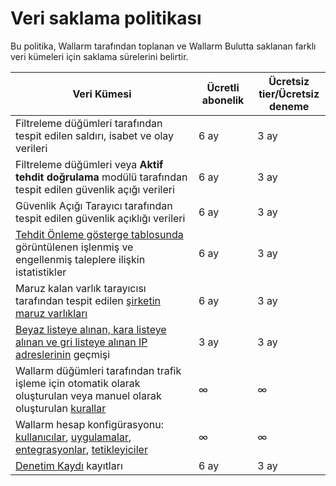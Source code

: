 # Veri saklama politikası

Bu politika, Wallarm tarafından toplanan ve Wallarm Bulutta saklanan farklı veri kümeleri için saklama sürelerini belirtir.

| Veri Kümesi                                                                                                                                                                                                                                | Ücretli abonelik | Ücretsiz tier/Ücretsiz deneme |
|----------------------------------------------------------------------------------------------------------------------------------------------------------------------------------------------------------------------------------------|------------------|------------------|
| Filtreleme düğümleri tarafından tespit edilen saldırı, isabet ve olay verileri                                                                                                                                                                         | 6 ay        | 3 ay |
| Filtreleme düğümleri veya **Aktif tehdit doğrulama** modülü tarafından tespit edilen güvenlik açığı verileri                                                                                                                                                                  | 6 ay        | 3 ay |
| Güvenlik Açığı Tarayıcı tarafından tespit edilen güvenlik açıklığı verileri                                                                                                                                                                          | 6 ay        | 3 ay |
| [Tehdit Önleme gösterge tablosunda](../user-guides/dashboards/threat-prevention.md) görüntülenen işlenmiş ve engellenmiş taleplere ilişkin istatistikler                                                                                                                          | 6 ay        | 3 ay |
| Maruz kalan varlık tarayıcısı tarafından tespit edilen [şirketin maruz varlıkları](../user-guides/scanner.md)                                                                                                                                            | 6 ay        | 3 ay |
| [Beyaz listeye alınan, kara listeye alınan ve gri listeye alınan IP adreslerinin](../user-guides/ip-lists/overview.md) geçmişi                                                                                                                                                             | 3 ay       | 3 ay |
| Wallarm düğümleri tarafından trafik işleme için otomatik olarak oluşturulan veya manuel olarak oluşturulan [kurallar](../user-guides/rules/rules.md)                                                                                                                | ∞                | ∞ |
| Wallarm hesap konfigürasyonu: [kullanıcılar](../user-guides/settings/users.md), [uygulamalar](../user-guides/settings/applications.md), [entegrasyonlar](../user-guides/settings/integrations/integrations-intro.md), [tetikleyiciler](../user-guides/triggers/triggers.md) | ∞                | ∞ |
| [Denetim Kaydı](../user-guides/settings/audit-log.md) kayıtları                                                                                                                                                                           | 6 ay        | 3 ay         |
